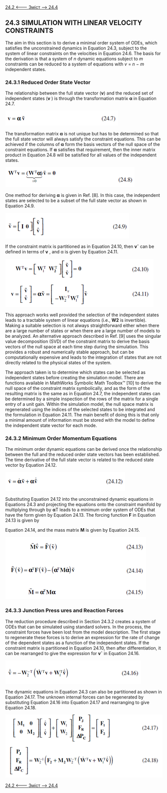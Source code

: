 [24.2 <--- ](24_2.md) [   Зміст   ](README.md) [--> 24.4](24_4.md)

## 24.3 SIMULATION WITH LINEAR VELOCITY CONSTRAINTS

The aim in this section is to derive a minimal order system of ODEs, which satisfies the unconstrained dynamics in Equation 24.3, subject to the system of linear constraints on the velocities in Equation 24.6. The basis for the derivation is that a system of *n* dynamic equations subject to *m* constraints can be reduced to a system of equations with *v* = *n* − *m* independent states.

### 24.3.1 Reduced Order State Vector

The relationship between the full state vector (**v**) and the reduced set of independent states (**v** ) is through the transformation matrix **α** in Equation 24.7.

![image-20220823011942959](media/image-20220823011942959.png)

The transformation matrix **α** is not unique but has to be determined so that the full state vector will always satisfy the constraint equations. This can be achieved if the columns of **α** form the basis vectors of the null space of the constraint equations. If **α** satisfies that requirement, then the inner matrix product in Equation 24.8 will be satisfied for all values of the independent states.

![image-20220823011955963](media/image-20220823011955963.png)

One method for deriving **α** is given in Ref. [8]. In this case, the independent states are selected to be a subset of the full state vector as shown in Equation 24.9.

![image-20220823012011869](media/image-20220823012011869.png)

If the constraint matrix is partitioned as in Equation 24.10, then **v**ˆ can be defined in terms of **v** , and α is given by Equation 24.11.

![image-20220823012027111](media/image-20220823012027111.png)

This approach works well provided the selection of the independent states leads to a tractable system of linear equations (i.e., **W2** is invertible). Making a suitable selection is not always straightforward either when there are a large number of states or when there are a large number of models to be analyzed. An alternative approach described in Ref. [9] uses the singular value decomposition (SVD) of the constraint matrix to derive the basis vectors of the null space at each time step during the simulation. This provides a robust and numerically stable approach, but can be computationally expensive and leads to the integration of states that are not directly related to the physical states of the system.

The approach taken is to determine which states can be selected as independent states before creating the simulation model. There are functions available in MathWorks Symbolic Math Toolbox™ [10] to derive the null space of the constraint matrix symbolically, and as the form of the resulting matrix is the same as in Equation 24.7, the independent states can be determined by a simple inspection of the rows of the matrix for a single entry of a unit gain. Within the simulation model, the null space matrix is regenerated using the indices of the selected states to be integrated and the formulation in Equation 24.11. The main benefit of doing this is that only a minimal amount of information must be stored with the model to define the independent state vector for each mode. 

### 24.3.2 Minimum Order Momentum Equations

The minimum order dynamic equations can be derived once the relationship between the full and the reduced order state vectors has been established. The time derivative of the full state vector is related to the reduced state vector by Equation 24.12.

![image-20220823012103597](media/image-20220823012103597.png)

Substituting Equation 24.12 into the unconstrained dynamic equations in Equations 24.3 and projecting the equations onto the constraint manifold by multiplying through by **α**T leads to a minimum order system of ODEs that have the form given by Equation 24.13. The forcing function **F** in Equation 24.13 is given by

Equation 24.14, and the mass matrix **M** is given by Equation 24.15.

 ![image-20220823012118417](media/image-20220823012118417.png)

### 24.3.3 Junction Press ures and Reaction Forces

The reduction procedure described in Section 24.3.2 creates a system of ODEs that can be simulated using standard solvers. In the process, the constraint forces have been lost from the model description. The first stage to regenerate these forces is to derive an expression for the rate of change of the dependent states as a function of the independent states. If the constraint matrix is partitioned in Equation 24.10, then after differentiation, it can be rearranged to give the expression for **v**ˆ in Equation 24.16.

![image-20220823012150870](media/image-20220823012150870.png)

The dynamic equations in Equation 24.3 can also be partitioned as shown in Equation 24.17. The unknown internal forces can be regenerated by substituting Equation 24.16 into Equation 24.17 and rearranging to give Equation 24.18.

![image-20220823012207533](media/image-20220823012207533.png)

 

[24.2 <--- ](24_2.md) [   Зміст   ](README.md) [--> 24.4](24_4.md)